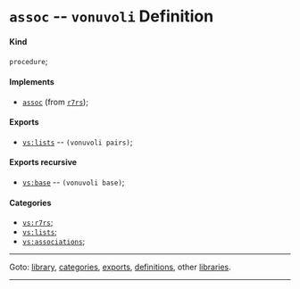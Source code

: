 

<a id='definition__vonuvoli__assoc'></a>

# `assoc` -- `vonuvoli` Definition


<a id='definition__vonuvoli__assoc__kind'></a>

#### Kind

`procedure`;


<a id='definition__vonuvoli__assoc__implements'></a>

#### Implements

 * [`assoc`](../../r7rs/definitions/assoc.md#definition__r7rs__assoc) (from [`r7rs`](../../r7rs/_index.md#library__r7rs));


<a id='definition__vonuvoli__assoc__exports'></a>

#### Exports

 * [`vs:lists`](../../vonuvoli/exports/vs_3a_lists.md#export__vonuvoli__vs_3a_lists) -- `(vonuvoli pairs)`;


<a id='definition__vonuvoli__assoc__exports-recursive'></a>

#### Exports recursive

 * [`vs:base`](../../vonuvoli/exports/vs_3a_base.md#export__vonuvoli__vs_3a_base) -- `(vonuvoli base)`;


<a id='definition__vonuvoli__assoc__categories'></a>

#### Categories

 * [`vs:r7rs`](../../vonuvoli/categories/vs_3a_r7rs.md#category__vonuvoli__vs_3a_r7rs);
 * [`vs:lists`](../../vonuvoli/categories/vs_3a_lists.md#category__vonuvoli__vs_3a_lists);
 * [`vs:associations`](../../vonuvoli/categories/vs_3a_associations.md#category__vonuvoli__vs_3a_associations);

----

Goto: [library](../../vonuvoli/_index.md#library__vonuvoli), [categories](../../vonuvoli/categories/_index.md#toc__vonuvoli__categories), [exports](../../vonuvoli/exports/_index.md#toc__vonuvoli__exports), [definitions](../../vonuvoli/definitions/_index.md#toc__vonuvoli__definitions), other [libraries](../../_libraries.md#toc__libraries).

----

